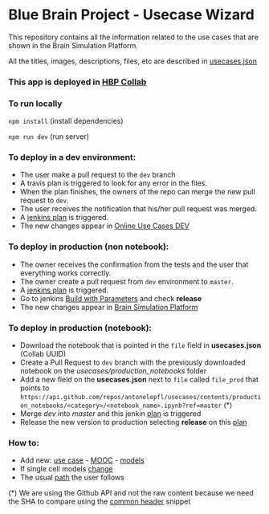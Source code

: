 # Blue Brain Project - Usecase Wizard
This repository contains all the information related to the use cases that are shown in the Brain Simulation Platform.

All the titles, images, descriptions, files, etc are described in [usecases.json](/src/assets/config_files/usecases.json)

### This app is deployed in [HBP Collab](https://collab.humanbrainproject.eu/#/collab/1655/nav/66850)

### To run locally
``` npm install ``` (install dependencies)

``` npm run dev ``` (run server)

### To deploy in a dev environment:
* The user make a pull request to the `dev` branch
* A travis plan is triggered to look for any error in the files.
* When the plan finishes, the owners of the repo can merge the new pull request to `dev`.
* The user receives the notification that his/her pull request was merged.
* A [jenkins plan](https://bbpcode.epfl.ch/ci/job/nse.usecases-wizard.github/) is triggered.
* The new changes appear in [Online Use Cases DEV](https://collab.humanbrainproject.eu/#/collab/8444/nav/64015)

### To deploy in production (non notebook):
* The owner receives the confirmation from the tests and the user that everything works correctly.
* The owner create a pull request from `dev` environment to `master`.
* A [jenkins plan](https://bbpcode.epfl.ch/ci/job/nse.usecases-wizard/) is triggered.
* Go to jenkins [Build with Parameters](https://bbpcode.epfl.ch/ci/job/nse.usecases-wizard/build?delay=0sec) and check **release**
* The new changes appear in [Brain Simulation Platform](https://collab.humanbrainproject.eu/#/collab/1655/nav/28538)

### To deploy in production (notebook):
* Download the notebook that is pointed in the `file` field in **usecases.json** (Collab UUID)
* Create a Pull Request to `dev` branch with the previously downloaded notebook on the *usecases/production_notebooks* folder
* Add a new field on the **usecases.json** next to `file` called `file_prod` that points to ```https://api.github.com/repos/antonelepfl/usecases/contents/production_notebooks/<category>/<notebook_name>.ipynb?ref=master``` (\*)
* Merge *dev* into *master* and this jenkin [plan](https://bbpcode.epfl.ch/ci/job/nse.usecases-wizard/) is triggered
* Release the new version to production selecting **release** on this [plan](https://bbpcode.epfl.ch/ci/job/nse.usecases-wizard/build?delay=0sec)

### How to:
* Add new: [use case](/documentation/add_new_usecase.md) - [MOOC](/documentation/add_new_mooc.md) - [models](/documentation/add_new_model.md)
* If single cell models [change](/documentation/single_cell_model_change.md)
* The usual [path](/documentation/usual_path.md) the user follows

(\*) We are using the Github API and not the raw content because we need the SHA to compare using the [common header](https://github.com/antonelepfl/usecases/blob/dev/production_notebooks/common_header/common_headers.ipynb) snippet
